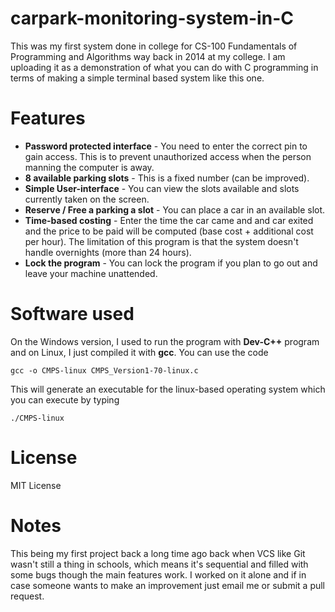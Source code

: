 # carpark-monitoring-system-in-C
This was my first system done in college for CS-100 Fundamentals of Programming and Algorithms way back in 2014 at my college. I am uploading it as a demonstration of what you can do with C programming in terms of making a simple terminal based system like this one.

# Features
- **Password protected interface** - You need to enter the correct pin to gain access. This is to prevent unauthorized access when the person manning the computer is away.
- **8 available parking slots** - This is a fixed number (can be improved).
- **Simple User-interface** - You can view the slots available and slots currently taken on the screen.
- **Reserve / Free a parking a slot** - You can place a car in an available slot. 
- **Time-based costing** - Enter the time the car came and and car exited and the price to be paid will be computed (base cost + additional cost per hour). The limitation of this program is that the system doesn't handle overnights (more than 24 hours).
- **Lock the program** - You can lock the program if you plan to go out and leave your machine unattended.

# Software used
On the Windows version, I used to run the program with **Dev-C++** program and on Linux, I just compiled it with **gcc**. You can use the code
``` 
gcc -o CMPS-linux CMPS_Version1-70-linux.c
```
This will generate an executable for the linux-based operating system which you can execute by typing 
```
./CMPS-linux
```

# License
MIT License

# Notes
This being my first project back a long time ago back when VCS like Git wasn't still a thing in schools, which means it's sequential and filled with some bugs though the main features work. I worked on it alone and if in case someone wants to make an improvement just email me or submit a pull request.
